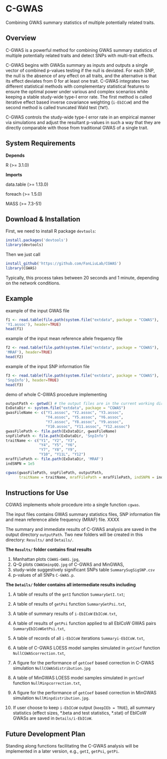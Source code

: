 # C-GWAS

Combining GWAS summary statistics of multiple potentially related traits.

## Overview
C-GWAS is a powerful method for combining GWAS summary statistics of multiple potentially related traits and detect SNPs with multi-trait effects. 

C-GWAS begins with GWASs summary as inputs and outputs a single vector of combined p-values testing if the null is deviated. For each SNP, the null is the absence of any effect on all traits, and the alternative is that its effect deviates from 0 for at least one trait. C-GWAS integrates two different statistical methods with complementary statistical features to ensure the optimal power under various and complex scenarios while keeping a stable study-wide type-I error rate. The first method is called iterative effect based inverse covariance weighting (`i-EbICoW`) and the second method is called truncated Wald test (`TWT`). 

C-GWAS controls the study-wide type-I error rate in an empirical manner via simulations and adjust the resultant p-values in such a way that they are directly comparable with those from traditional GWAS of a single trait.

## System Requirements

**Depends**

R (>= 3.1.0)

**Imports**

data.table (>= 1.13.0)

foreach (>= 1.5.0)

MASS (>= 7.3-51)

## Download & Installation

First, we need to install R package `devtools`:

```R
install.packages('devtools')
library(devtools)
```

Then we just call

```R
install_github('https://github.com/FanLiuLab/CGWAS')
library(CGWAS)
```

Typically, this process takes between 20 seconds and 1 minute, depending on the network conditions.

## Example

example of the input GWAS file

```R
f1 <- read.table(file.path(system.file("extdata", package = "CGWAS"),
'Y1.assoc'), header=TRUE)
head(f1)
```

example of the input mean reference allele frequency file

```R
f2 <- read.table(file.path(system.file("extdata", package = "CGWAS"),
'MRAF'), header=TRUE)
head(f2)
```

example of the input SNP information file

```R
f3 <- read.table(file.path(system.file("extdata", package = "CGWAS"),
'SnpInfo'), header=TRUE)
head(f3)
```

demo of whole C-GWAS procedure implementing

```R
outputPath <- getwd() # the output files are in the current working directory
ExDataDir <- system.file("extdata", package = "CGWAS")
gwasFileName <- c("Y1.assoc", "Y2.assoc", "Y3.assoc",
                  "Y4.assoc", "Y5.assoc", "Y6.assoc",
                  "Y7.assoc", "Y8.assoc", "Y9.assoc",
                  "Y10.assoc", "Y11.assoc", "Y12.assoc")
gwasFilePath <- file.path(ExDataDir, gwasFileName)
snpFilePath <- file.path(ExDataDir, 'SnpInfo')
traitName <- c("Y1", "Y2", "Y3",
               "Y4", "Y5", "Y6",
               "Y7", "Y8", "Y9",
               "Y10", "Y11L", "Y12")
mrafFilePath <- file.path(ExDataDir, 'MRAF')
indSNPN = 1e5

cgwas(gwasFilePath, snpFilePath, outputPath,
      traitName = traitName, mrafFilePath = mrafFilePath, indSNPN = indSNPN)
```

## Instructions for Use

CGWAS implements whole procedure into a single function `cgwas`. 

The input files contains GWAS summary statistics files,  SNP information file and mean reference allele
 frequency (MRAF) file. XXXX

The summary and immediate results of C-GWAS analysis are saved in the output directory `outputPath`. Two new folders will be created in this directory: `Results/` and `Details/`.

**The `Results/` folder contains final results**

1. Manhattan plots `CGWAS-GWAS.jpg`, 
2. Q-Q plots `CGWASminpQQ.jpg` of C-GWAS and MinGWAS, 
3. study-wide suggestively significant SNPs table `SummarySugSigSNP.csv` 
4. p-values of all SNPs `C-GWAS.p`. 

**The `Details/` folder contains all intermediate results including**

1. A table of results of the `getI` function `SummaryGetI.txt`; 

2. A table of results of `getPsi` function `SummaryGetPsi.txt`, 
3. A table of summary results of `i-EbICoW` `EbICoW.txt`, 
4. A table of results of `getPsi` function applied to all EbICoW GWAS pairs `SummaryEbICoWGetPsi.txt`, 
5. A table of records of all `i-EbICoW` iterations `Summaryi-EbICoW.txt`, 
6. A table of C-GWAS LOESS model samples simulated in `getCoef` function `NullCGWAScorrection.txt`, 
7. A figure for the performance of `getCoef` based correction in C-GWAS simulation `NullCGWASdistribution.jpg` 
8. A table of MinGWAS LOESS model samples simulated in `getCoef` function `NullMinpcorrection.txt`, 
9. A figure for the performance of `getCoef` based correction in MinGWAS simulation `NullMinpdistribution.jpg`. 
10. If user choose to keep `i-EbICoW` output (`keepIEb = TRUE`), all summary statistics (effect sizes, *.beta and test statistics, *.stat) of EbICoW GWASs are saved in `Details/i-EbICoW`.

## Future Development Plan

Standing along functions facilitating the C-GWAS analysis will be implemented in a later version, e.g., `getI`, `getPsi`, `getPi`.
